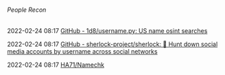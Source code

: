######  People Recon

2022-02-24 08:17 [GitHub - 1d8/username.py: US name osint searches](https://github.com/1d8/username.py)

2022-02-24 08:17 [GitHub - sherlock-project/sherlock: 🔎 Hunt down social media accounts by username across social networks](https://github.com/sherlock-project/sherlock)

2022-02-24 08:17 [HA71/Namechk](https://github.com/GONZOsint/Namechk)



